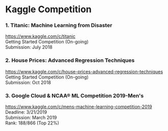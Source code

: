# Kaggle Competition

### 1. Titanic: Machine Learning from Disaster
https://www.kaggle.com/c/titanic <br>
Getting Started Competition (On-going) <br>
Submission: July 2018 <br>

### 2. House Prices: Advanced Regression Techniques
https://www.kaggle.com/c/house-prices-advanced-regression-techniques <br>
Getting Started Competition (On-going) <br>
Submission: Oct 2018 <br>

### 3. Google Cloud & NCAA® ML Competition 2019-Men's
https://www.kaggle.com/c/mens-machine-learning-competition-2019 <br>
Deadline: 3/21/2019 <br>
Submission: March 2019 <br>
Rank: 188/866 (Top 22%)
